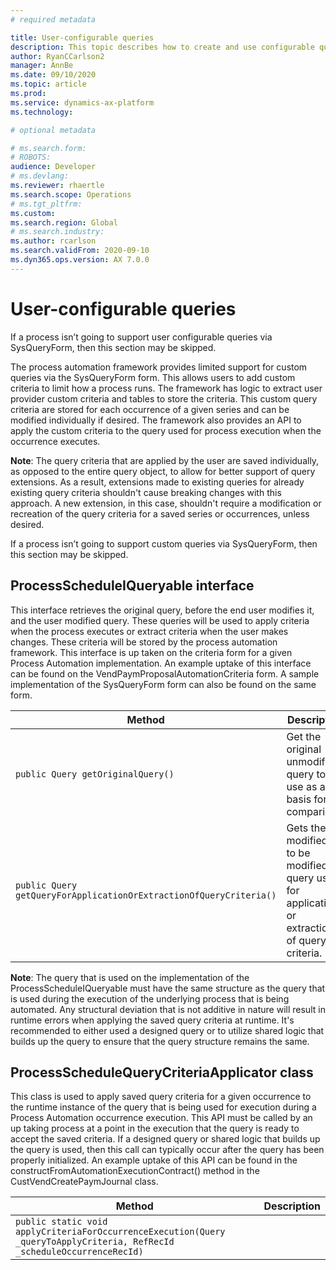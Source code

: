 ```yaml
---
# required metadata

title: User-configurable queries
description: This topic describes how to create and use configurable queries with the process automation framework.
author: RyanCCarlson2
manager: AnnBe
ms.date: 09/10/2020
ms.topic: article
ms.prod: 
ms.service: dynamics-ax-platform
ms.technology: 

# optional metadata

# ms.search.form: 
# ROBOTS: 
audience: Developer
# ms.devlang: 
ms.reviewer: rhaertle
ms.search.scope: Operations
# ms.tgt_pltfrm: 
ms.custom:
ms.search.region: Global
# ms.search.industry: 
ms.author: rcarlson
ms.search.validFrom: 2020-09-10
ms.dyn365.ops.version: AX 7.0.0
---
```


# User-configurable queries

If a process isn’t going to support user configurable queries via SysQueryForm, then this section may be skipped.

The process automation framework provides limited support for custom queries via the SysQueryForm form. This allows users to add custom criteria to limit how a process runs. The framework has logic to extract user provider custom criteria and tables to store the criteria. This custom query criteria are stored for each occurrence of a given series
and can be modified individually if desired. The framework also provides an API to apply the custom criteria to the query used for process execution when the occurrence executes.

**Note**: The query criteria that are applied by the user are saved individually, as opposed to the entire query object, to allow for better support of query extensions. As a result, extensions made to existing queries for already existing query criteria shouldn't cause breaking changes with this approach. A new extension, in this case, shouldn't
require a modification or recreation of the query criteria for a saved series or occurrences, unless desired.

If a process isn’t going to support custom queries via SysQueryForm, then this section may be skipped.

## ProcessScheduleIQueryable interface

This interface retrieves the original query, before the end user modifies it, and the user modified query. These queries will be used to apply criteria when the process executes or extract criteria when the user makes changes. These criteria will be stored by the process automation framework. This interface is up taken on the criteria form
for a given Process Automation implementation. An example uptake of this interface can be found on the VendPaymProposalAutomationCriteria form. A sample implementation of the SysQueryForm form can also be found on the same form.

Method | Description
---|---
`public Query getOriginalQuery()` | Get the original unmodified query to use as a basis for comparison.
`public Query getQueryForApplicationOrExtractionOfQueryCriteria()` | Gets the modified or, to be modified, query used for application or extraction of query criteria.

**Note**: The query that is used on the implementation of the ProcessScheduleIQueryable must have the same structure as the query that is used during the execution of the underlying process that is being automated. Any structural deviation that is not additive in nature will result in runtime errors when applying the saved query criteria at runtime. It's recommended to either used a designed query or to utilize shared logic that builds up the query to ensure that the query structure remains the same.

## ProcessScheduleQueryCriteriaApplicator class

This class is used to apply saved query criteria for a given occurrence to the runtime instance of the query that is being used for execution during a Process Automation occurrence execution. This API must be called by an up taking process at a point in the execution that the query is ready to accept the saved criteria. If a designed query or
shared logic that builds up the query is used, then this call can typically occur after the query has been properly initialized. An example uptake of this API can be found in the constructFromAutomationExecutionContract() method in the CustVendCreatePaymJournal class.

Method | Description
---|---
`public static void applyCriteriaForOccurrenceExecution(Query _queryToApplyCriteria, RefRecId _scheduleOccurrenceRecId)` | 


